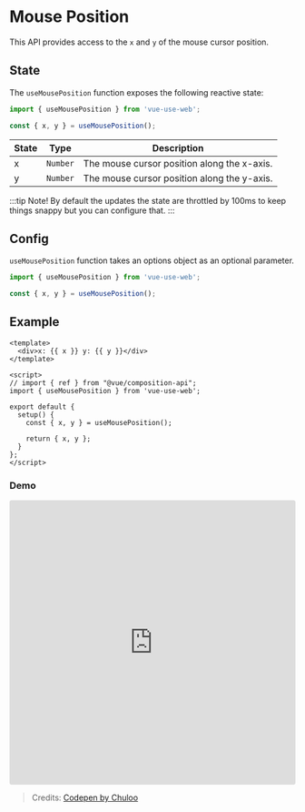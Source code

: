 # Mouse Position

This API provides access to the `x` and `y` of the mouse cursor position.

## State

The `useMousePosition` function exposes the following reactive state:

```js
import { useMousePosition } from 'vue-use-web';

const { x, y } = useMousePosition();
```

| State | Type     | Description                                 |
| ----- | -------- | ------------------------------------------- |
| x     | `Number` | The mouse cursor position along the x-axis. |
| y     | `Number` | The mouse cursor position along the y-axis. |

:::tip Note!
By default the updates the state are throttled by 100ms to keep things snappy but you can configure that.
:::

## Config

`useMousePosition` function takes an options object as an optional parameter.

```js
import { useMousePosition } from 'vue-use-web';

const { x, y } = useMousePosition();
```

## Example

```vue
<template>
  <div>x: {{ x }} y: {{ y }}</div>
</template>

<script>
// import { ref } from "@vue/composition-api";
import { useMousePosition } from 'vue-use-web';

export default {
  setup() {
    const { x, y } = useMousePosition();

    return { x, y };
  }
};
</script>
```

### Demo

<iframe src="https://codesandbox.io/embed/vue-use-web-use-scroll-position-jb5sz?fontsize=14&module=%2Fsrc%2FApp.vue" title="vue-use-web: use mouse position" allow="geolocation; microphone; camera; midi; vr; accelerometer; gyroscope; payment; ambient-light-sensor; encrypted-media; usb" style="width:100%; height:500px; border:0; border-radius: 4px; overflow:hidden;" sandbox="allow-modals allow-forms allow-popups allow-scripts allow-same-origin"></iframe>

> Credits: [Codepen by Chuloo](https://codepen.io/Chuloo/pen/RQYbvm)
